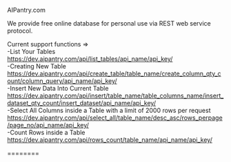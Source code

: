 AIPantry.com <br/>

We provide free online database for personal use via REST web service protocol. <br/>

Current support functions => <br/>
-List Your Tables <br/>
https://dev.aipantry.com/api/list_tables/api_name/api_key/ <br/>
-Creating New Table <br/>
https://dev.aipantry.com/api/create_table/table_name/create_column_qty_count/column_query/api_name/api_key/ <br/>
-Insert New Data Into Current Table <br/>
https://dev.aipantry.com/api/insert/table_name/table_columns_name/insert_dataset_qty_count/insert_dataset/api_name/api_key/<br/>
-Select All Columns inside a Table with a limit of 2000 rows per request <br/>
https://dev.aipantry.com/api/select_all/table_name/desc_asc/rows_perpage/page_no/api_name/api_key/<br/>
-Count Rows inside a Table <br/>
https://dev.aipantry.com/api/rows_count/table_name/api_name/api_key/<br/>

========
